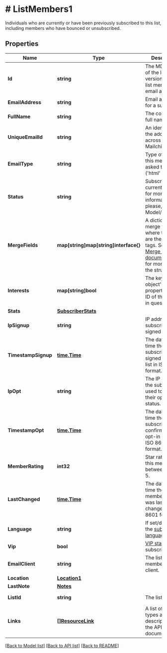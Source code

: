 # # ListMembers1
Individuals who are currently or have been previously subscribed to this list, including members who have bounced or unsubscribed.

## Properties 


Name | Type | Description | Notes
------------ | ------------- | ------------- | -------------
**Id**| **string** | The MD5 hash of the lowercase version of the list member&#39;s email address.  | [optional] [readonly]
**EmailAddress**| **string** | Email address for a subscriber.  | [optional] [readonly]
**FullName**| **string** | The contact&#39;s full name.  | [optional] [readonly]
**UniqueEmailId**| **string** | An identifier for the address across all of Mailchimp.  | [optional] [readonly]
**EmailType**| **string** | Type of email this member asked to get (&#39;html&#39; or &#39;text&#39;).  | [optional]
**Status**| **string** | Subscriber&#39;s current status. for more information please, see Model/string.php  | [optional]
**MergeFields**| **map[string]map[string]interface{}** | A dictionary of merge fields where the keys are the merge tags. See the [Merge Fields documentation](https://mailchimp.com/developer/marketing/docs/merge-fields/#structure) for more about the structure.  | [optional]
**Interests**| **map[string]bool** | The key of this object&#39;s properties is the ID of the interest in question.  | [optional]
**Stats**| [**SubscriberStats**](SubscriberStats.md) |   | [optional]
**IpSignup**| **string** | IP address the subscriber signed up from.  | [optional] [readonly]
**TimestampSignup**| [**time.Time**](time.Time.md) | The date and time the subscriber signed up for the list in ISO 8601 format.  | [optional] [readonly]
**IpOpt**| **string** | The IP address the subscriber used to confirm their opt-in status.  | [optional] [readonly]
**TimestampOpt**| [**time.Time**](time.Time.md) | The date and time the subscriber confirmed their opt-in status in ISO 8601 format.  | [optional] [readonly]
**MemberRating**| **int32** | Star rating for this member, between 1 and 5.  | [optional] [readonly]
**LastChanged**| [**time.Time**](time.Time.md) | The date and time the member&#39;s info was last changed in ISO 8601 format.  | [optional] [readonly]
**Language**| **string** | If set/detected, the [subscriber&#39;s language](https://mailchimp.com/help/view-and-edit-contact-languages/).  | [optional]
**Vip**| **bool** | [VIP status](https://mailchimp.com/help/designate-and-send-to-vip-contacts/) for subscriber.  | [optional]
**EmailClient**| **string** | The list member&#39;s email client.  | [optional] [readonly]
**Location**| [**Location1**](Location1.md) |   | [optional]
**LastNote**| [**Notes**](Notes.md) |   | [optional]
**ListId**| **string** | The list id.  | [optional] [readonly]
**Links**| [**[]ResourceLink**](ResourceLink.md) | A list of link types and descriptions for the API schema documents.  | [optional] [readonly]


[[Back to Model list]](../../README.md#models) [[Back to API list]](../../README.md#endpoints) [[Back to README]](../../README.md)

